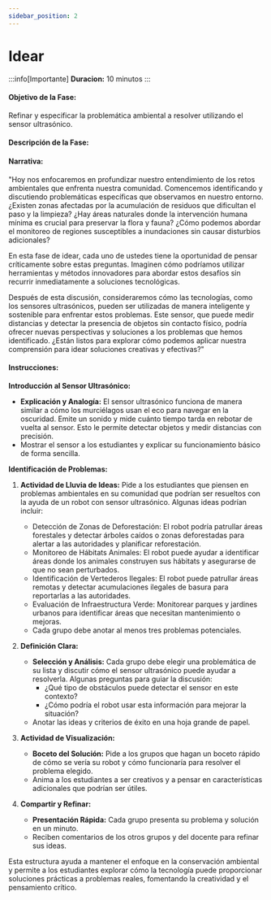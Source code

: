 ```yaml
---
sidebar_position: 2
---
```


# Idear

:::info[Importante]
**Duracion:** 10 minutos
:::

#### Objetivo de la Fase:
Refinar y especificar la problemática ambiental a resolver utilizando el sensor ultrasónico.

#### Descripción de la Fase:
#### Narrativa:
"Hoy nos enfocaremos en profundizar nuestro entendimiento de los retos ambientales que enfrenta nuestra comunidad. Comencemos identificando y discutiendo problemáticas específicas que observamos en nuestro entorno. ¿Existen zonas afectadas por la acumulación de residuos que dificultan el paso y la limpieza? ¿Hay áreas naturales donde la intervención humana mínima es crucial para preservar la flora y fauna? ¿Cómo podemos abordar el monitoreo de regiones susceptibles a inundaciones sin causar disturbios adicionales?

En esta fase de idear, cada uno de ustedes tiene la oportunidad de pensar críticamente sobre estas preguntas. Imaginen cómo podríamos utilizar herramientas y métodos innovadores para abordar estos desafíos sin recurrir inmediatamente a soluciones tecnológicas.

Después de esta discusión, consideraremos cómo las tecnologías, como los sensores ultrasónicos, pueden ser utilizadas de manera inteligente y sostenible para enfrentar estos problemas. Este sensor, que puede medir distancias y detectar la presencia de objetos sin contacto físico, podría ofrecer nuevas perspectivas y soluciones a los problemas que hemos identificado. ¿Están listos para explorar cómo podemos aplicar nuestra comprensión para idear soluciones creativas y efectivas?"

#### Instrucciones:
**Introducción al Sensor Ultrasónico:**
- **Explicación y Analogía:** El sensor ultrasónico funciona de manera similar a cómo los murciélagos usan el eco para navegar en la oscuridad. Emite un sonido y mide cuánto tiempo tarda en rebotar de vuelta al sensor. Esto le permite detectar objetos y medir distancias con precisión.
- Mostrar el sensor a los estudiantes y explicar su funcionamiento básico de forma sencilla.

**Identificación de Problemas:**
1. **Actividad de Lluvia de Ideas:** Pide a los estudiantes que piensen en problemas ambientales en su comunidad que podrían ser resueltos con la ayuda de un robot con sensor ultrasónico. Algunas ideas podrían incluir:
   - Detección de Zonas de Deforestación: El robot podría patrullar áreas forestales y detectar árboles caídos o zonas deforestadas para alertar a las autoridades y planificar reforestación.
   - Monitoreo de Hábitats Animales: El robot puede ayudar a identificar áreas donde los animales construyen sus hábitats y asegurarse de que no sean perturbados.
   - Identificación de Vertederos Ilegales: El robot puede patrullar áreas remotas y detectar acumulaciones ilegales de basura para reportarlas a las autoridades.
   - Evaluación de Infraestructura Verde: Monitorear parques y jardines urbanos para identificar áreas que necesitan mantenimiento o mejoras.
   - Cada grupo debe anotar al menos tres problemas potenciales.

2. **Definición Clara:**
   - **Selección y Análisis:** Cada grupo debe elegir una problemática de su lista y discutir cómo el sensor ultrasónico puede ayudar a resolverla. Algunas preguntas para guiar la discusión:
     - ¿Qué tipo de obstáculos puede detectar el sensor en este contexto?
     - ¿Cómo podría el robot usar esta información para mejorar la situación?
   - Anotar las ideas y criterios de éxito en una hoja grande de papel.

3. **Actividad de Visualización:**
   - **Boceto del Solución:** Pide a los grupos que hagan un boceto rápido de cómo se vería su robot y cómo funcionaría para resolver el problema elegido.
   - Anima a los estudiantes a ser creativos y a pensar en características adicionales que podrían ser útiles.

4. **Compartir y Refinar:**
   - **Presentación Rápida:** Cada grupo presenta su problema y solución en un minuto.
   - Reciben comentarios de los otros grupos y del docente para refinar sus ideas.

Esta estructura ayuda a mantener el enfoque en la conservación ambiental y permite a los estudiantes explorar cómo la tecnología puede proporcionar soluciones prácticas a problemas reales, fomentando la creatividad y el pensamiento crítico.
